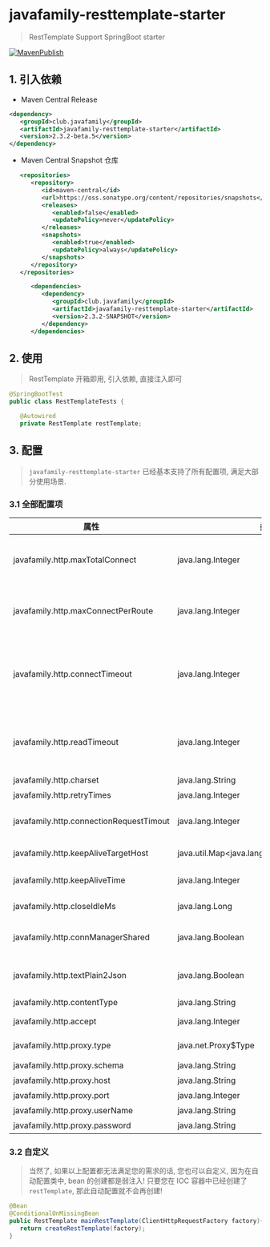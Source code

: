 # javafamily-resttemplate-starter
> RestTemplate Support SpringBoot starter

[![MavenPublish](https://github.com/JavaFamilyClub/javafamily-core/actions/workflows/maven-publish.yml/badge.svg)](https://github.com/JavaFamilyClub/javafamily-core/actions/workflows/maven-publish.yml)

## 1. 引入依赖

* Maven Central Release

```xml
<dependency>
   <groupId>club.javafamily</groupId>
   <artifactId>javafamily-resttemplate-starter</artifactId>
   <version>2.3.2-beta.5</version>
</dependency>
```

* Maven Central Snapshot 仓库

``` xml
   <repositories>
      <repository>
         <id>maven-central</id>
         <url>https://oss.sonatype.org/content/repositories/snapshots</url>
         <releases>
            <enabled>false</enabled>
            <updatePolicy>never</updatePolicy>
         </releases>
         <snapshots>
            <enabled>true</enabled>
            <updatePolicy>always</updatePolicy>
         </snapshots>
      </repository>
   </repositories>

      <dependencies>
         <dependency>
            <groupId>club.javafamily</groupId>
            <artifactId>javafamily-resttemplate-starter</artifactId>
            <version>2.3.2-SNAPSHOT</version>
         </dependency>
      </dependencies>
```

## 2. 使用
> RestTemplate 开箱即用, 引入依赖, 直接注入即可

``` java
@SpringBootTest
public class RestTemplateTests {

   @Autowired
   private RestTemplate restTemplate;
```

## 3. 配置

> `javafamily-resttemplate-starter` 已经基本支持了所有配置项, 满足大部分使用场景.

### 3.1 全部配置项

 | 属性 | 类型 | 描述 | 默认值 |
 |   --   |   -   |   -----   |   --   |
 | javafamily.http.maxTotalConnect | java.lang.Integer | 连接池的最大连接数，0代表不限；如果取0，需要考虑连接泄露导致系统崩溃的后果. | 1000 |
 | javafamily.http.maxConnectPerRoute | java.lang.Integer | 每个路由的最大连接数,如果只调用一个地址,可以将其设置为最大连接数. | 200 |
 | javafamily.http.connectTimeout | java.lang.Integer | 指客户端和服务器建立连接的超时时间,ms , 最大约21秒,因为内部tcp在进行三次握手建立连接时,默认tcp超时时间是20秒. | 20000 |
 | javafamily.http.readTimeout | java.lang.Integer | 指客户端从服务器读取数据包的间隔超时时间,不是总读取时间,也就是socket timeout, 单位ms. | 30000 |
 | javafamily.http.charset | java.lang.String | 编码. | UTF-8 |
 | javafamily.http.retryTimes | java.lang.Integer | 重试次数. | 2 |
 | javafamily.http.connectionRequestTimout | java.lang.Integer | 从连接池获取连接的超时时间,不宜过长,单位ms. | 200 |
 | javafamily.http.keepAliveTargetHost | java.util.Map<java.lang.String,java.lang.Integer> | 针对不同的网址,长连接保持的存活时间,单位s. |  |
 | javafamily.http.keepAliveTime | java.lang.Integer | 长连接保持时间 单位s,不宜过长. | 10 |
 | javafamily.http.closeIdleMs | java.lang.Long | 关闭 idle 连接的时长(ms). | 30000 |
 | javafamily.http.connManagerShared | java.lang.Boolean | 是否在多个客户端间共享 Connection Manager. | true |
 | javafamily.http.textPlain2Json | java.lang.Boolean | 添加 jackson 转换器, 将 text plain mapping 转换为 json. | true |
 | javafamily.http.contentType | java.lang.String | Content Type 请求头. | application/json |
 | javafamily.http.accept | java.lang.Integer | Accept 请求头. | application/json, text/plain, \*\/\* |
 | javafamily.http.proxy.type | java.net.Proxy$Type | 代理类型. DIRECT/HTTP/SOCKS |  |
 | javafamily.http.proxy.schema | java.lang.String | 代理 schema. | http |
 | javafamily.http.proxy.host | java.lang.String | 代理主机. |  |
 | javafamily.http.proxy.port | java.lang.Integer | 代理端口. |  |
 | javafamily.http.proxy.userName | java.lang.String | 代理认证用户名. |  |
 | javafamily.http.proxy.password | java.lang.String | 代理认证密码. |  |

### 3.2 自定义

> 当然了, 如果以上配置都无法满足您的需求的话, 您也可以自定义, 因为在自动配置类中, bean 的创建都是弱注入!
> 只要您在 IOC 容器中已经创建了 `restTemplate`, 那此自动配置就不会再创建!

``` java
@Bean
@ConditionalOnMissingBean
public RestTemplate mainRestTemplate(ClientHttpRequestFactory factory){
   return createRestTemplate(factory);
}
```

